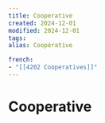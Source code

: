 ```yaml
---
title: Cooperative
created: 2024-12-01
modified: 2024-12-01
tags: 
alias: Coopérative

french:
- "[[4202 Cooperatives]]"
---
```

# Cooperative
